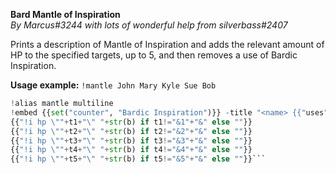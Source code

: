 **Bard Mantle of Inspiration**  
*By Marcus#3244 with lots of wonderful help from silverbass#2407*  
  
Prints a description of Mantle of Inspiration and adds the relevant amount of HP to the specified targets, up to 5, and then removes a use of Bardic Inspiration.  
  
**Usage example:** `!mantle John Mary Kyle Sue Bob`  
  
```python  
!alias mantle multiline  
!embed {{set("counter", "Bardic Inspiration")}} -title "<name> {{"uses" if get_cc(counter)>0 else "tries to use"}} Mantle of Inspiration!" -desc "As a bonus action, you can expend one use of your Bardic Inspiration to grant yourself a wondrous appearance. When you do so, choose a number of creatures you can see and that can see you within 60 feet of you, up to a number equal to your Charisma modifier (minimum of one). Each of them gains 5 temporary hit points. When a creature gains these temporary hit points, it can immediately use its reaction to move up to its speed, without provoking opportunity attacks." {{mod_cc(counter,-1,True) if get_cc(counter)>0 else ""}} -f "{{counter}}|{{'◉'*get_cc(counter) + '〇'*(get_cc_max(counter)-get_cc(counter))}}" -footer "Bard | XGtE 14" -color <color> -thumb <image> {{set("a", BardLevel)}}{{set("b", 5 if a<5 else 8 if a<10 else 11 if a<15 else 14)}}{{set("t1","&1&")}}{{set("t2","&2&")}}{{set("t3","&3&")}}{{set("t4","&4&")}}{{set("t5","&5&")}}  
{{"!i hp \""+t1+"\" "+str(b) if t1!="&1"+"&" else ""}}  
{{"!i hp \""+t2+"\" "+str(b) if t2!="&2"+"&" else ""}}  
{{"!i hp \""+t3+"\" "+str(b) if t3!="&3"+"&" else ""}}  
{{"!i hp \""+t4+"\" "+str(b) if t4!="&4"+"&" else ""}}  
{{"!i hp \""+t5+"\" "+str(b) if t5!="&5"+"&" else ""}}```
